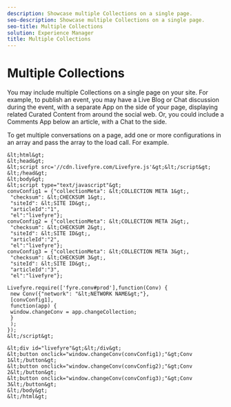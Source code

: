 ```yaml
---
description: Showcase multiple Collections on a single page.
seo-description: Showcase multiple Collections on a single page.
seo-title: Multiple Collections
solution: Experience Manager
title: Multiple Collections
---
```


# Multiple Collections

You may include multiple Collections on a single page on your site. For example, to publish an event, you may have a Live Blog or Chat discussion during the event, with a separate App on the side of your page, displaying related Curated Content from around the social web. Or, you could include a Comments App below an article, with a Chat to the side.

To get multiple conversations on a page, add one or more configurations in an array and pass the array to the load call. For example.

```
&lt;html&gt; 
&lt;head&gt; 
&lt;script src='//cdn.livefyre.com/Livefyre.js'&gt;&lt;/script&gt; 
&lt;/head&gt; 
&lt;body&gt; 
&lt;script type="text/javascript"&gt; 
convConfig1 = {"collectionMeta": &lt;COLLECTION META 1&gt;, 
 "checksum": &lt;CHECKSUM 1&gt;, 
 "siteId": &lt;SITE ID&gt;, 
 "articleId":"1", 
 "el":"livefyre"}; 
convConfig2 = {"collectionMeta": &lt;COLLECTION META 2&gt;, 
 "checksum": &lt;CHECKSUM 2&gt;, 
 "siteId": &lt;SITE ID&gt;, 
 "articleId":"2", 
 "el":"livefyre"}; 
convConfig3 = {"collectionMeta": &lt;COLLECTION META 3&gt;, 
 "checksum": &lt;CHECKSUM 3&gt;, 
 "siteId": &lt;SITE ID&gt;, 
 "articleId":"3", 
 "el":"livefyre"}; 
 
Livefyre.require(['fyre.conv#prod'],function(Conv) { 
 new Conv({"network": "&lt;NETWORK NAME&gt;"}, 
 [convConfig1], 
 function(app) { 
 window.changeConv = app.changeCollection; 
 } 
 ); 
}); 
&lt;/script&gt; 
 
&lt;div id="livefyre"&gt;&lt;/div&gt; 
&lt;button onclick="window.changeConv(convConfig1);"&gt;Conv 1&lt;/button&gt; 
&lt;button onclick="window.changeConv(convConfig2);"&gt;Conv 2&lt;/button&gt; 
&lt;button onclick="window.changeConv(convConfig3);"&gt;Conv 3&lt;/button&gt; 
&lt;/body&gt; 
&lt;/html&gt;
```
